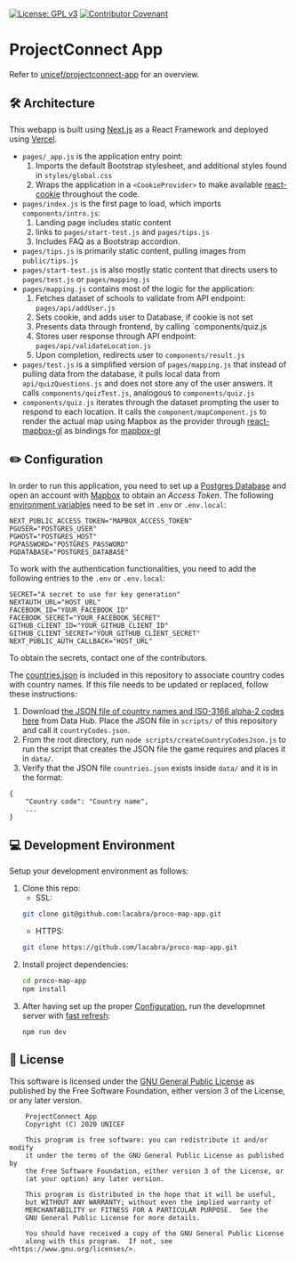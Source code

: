 [![License: GPL v3](https://img.shields.io/badge/License-GPL%20v3-blue.svg)](https://www.gnu.org/licenses/gpl-3.0) [![Contributor Covenant](https://img.shields.io/badge/Contributor%20Covenant-v2.0%20adopted-ff69b4.svg)](code_of_conduct.md)

# ProjectConnect App

Refer to [unicef/projectconnect-app](https://github.com/unicef/projectconnect-app) for an overview.

## 🛠 Architecture

This webapp is built using [Next.js](https://nextjs.org/) as a React Framework and deployed using [Vercel](https://vercel.com/).

* `pages/_app.js` is the application entry point:
    1. Imports the default Bootstrap stylesheet, and additional styles found in `styles/global.css`
    2. Wraps the application in a `<CookieProvider>` to make available [react-cookie](https://www.npmjs.com/package/react-cookie) throughout the code.
* `pages/index.js` is the first page to load, which imports `components/intro.js`:
    1. Landing page includes static content
    2. links to `pages/start-test.js` and `pages/tips.js`
    3. Includes FAQ as a Bootstrap accordion.
* `pages/tips.js` is primarily static content, pulling images from `public/tips.js`
* `pages/start-test.js` is also mostly static content that directs users to `pages/test.js` or `pages/mapping.js`
* `pages/mapping.js` contains most of the logic for the application:
    1. Fetches dataset of schools to validate from API endpoint: `pages/api/addUser.js`
    2. Sets cookie, and adds user to Database, if cookie is not set
    3. Presents data through frontend, by calling `components/quiz.js
    4. Stores user response through API endpoint: `pages/api/validateLocation.js`
    5. Upon completion, redirects user to `components/result.js`
* `pages/test.js` is a simplified version of `pages/mapping.js` that instead of pulling data from the database, it pulls local data from `api/quizQuestions.js` and does not store any of the user answers. It calls `components/quizTest.js`, analogous to `components/quiz.js`
* `components/quiz.js` iterates through the dataset prompting the user to respond to each location. It calls the `component/mapComponent.js` to render the actual map using Mapbox as the provider through [react-mapbox-gl](https://www.npmjs.com/package/react-mapbox-gl) as bindings for [mapbox-gl](https://docs.mapbox.com/mapbox-gl-js/api/)

## ✏️ Configuration

In order to run this application, you need to set up a [Postgres Database](https://www.postgresql.org/) and open an account with [Mapbox](https://www.mapbox.com/) to obtain an *Access Token*. The following [environment variables](https://nextjs.org/docs/basic-features/environment-variables) need to be set in `.env` or `.env.local`:
```
NEXT_PUBLIC_ACCESS_TOKEN="MAPBOX_ACCESS_TOKEN"
PGUSER="POSTGRES_USER"
PGHOST="POSTGRES_HOST"
PGPASSWORD="POSTGRES_PASSWORD"
PGDATABASE="POSTGRES_DATABASE"
```
To work with the authentication functionalities, you need to add the following entries to the `.env` or `.env.local`:
```
SECRET="A secret to use for key generation"
NEXTAUTH_URL="HOST_URL"
FACEBOOK_ID="YOUR_FACEBOOK_ID"
FACEBOOK_SECRET="YOUR_FACEBOOK_SECRET"
GITHUB_CLIENT_ID="YOUR_GITHUB_CLIENT_ID"
GITHUB_CLIENT_SECRET="YOUR_GITHUB_CLIENT_SECRET"
NEXT_PUBLIC_AUTH_CALLBACK="HOST_URL"
```
To obtain the secrets, contact one of the contributors.

The [countries.json](data/countries.json) is included in this repository to associate country codes with country names. If this file needs to be updated or replaced, follow these instructions:

1. Download [the JSON file of country names and ISO-3166 alpha-2 codes here](https://datahub.io/core/country-list) from Data Hub. Place the JSON file in `scripts/` of this repository and call it `countryCodes.json`.
2. From the root directory, run `node scripts/createCountryCodesJson.js` to run the script that creates the JSON file the game requires and places it in `data/`. 
3. Verify that the JSON file `countries.json` exists inside `data/` and it is in the format:
```
{
    "Country code": "Country name",
    ...
}
```

## 💻 Development Environment

Setup your development environment as follows:

1. Clone this repo:
    - SSL:
    ```bash
    git clone git@github.com:lacabra/proco-map-app.git
    ```
    - HTTPS:
    ```bash
    git clone https://github.com/lacabra/proco-map-app.git
    ```
2. Install project dependencies:
    ```bash
    cd proco-map-app
    npm install
    ```
3. After having set up the proper [Configuration](#%EF%B8%8F-configuration), run the developmnet server with [fast refresh](https://nextjs.org/docs/basic-features/fast-refresh):
    ```bash
    npm run dev
    ```

## :memo: License

This software is licensed under the [GNU General Public License](LICENSE) as published by the Free Software Foundation, either version 3 of the License, or
any later version.

```
    ProjectConnect App
    Copyright (C) 2020 UNICEF

    This program is free software: you can redistribute it and/or modify
    it under the terms of the GNU General Public License as published by
    the Free Software Foundation, either version 3 of the License, or
    (at your option) any later version.

    This program is distributed in the hope that it will be useful,
    but WITHOUT ANY WARRANTY; without even the implied warranty of
    MERCHANTABILITY or FITNESS FOR A PARTICULAR PURPOSE.  See the
    GNU General Public License for more details.

    You should have received a copy of the GNU General Public License
    along with this program.  If not, see <https://www.gnu.org/licenses/>.
```
